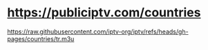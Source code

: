 # https://publiciptv.com/countries
https://raw.githubusercontent.com/iptv-org/iptv/refs/heads/gh-pages/countries/tr.m3u